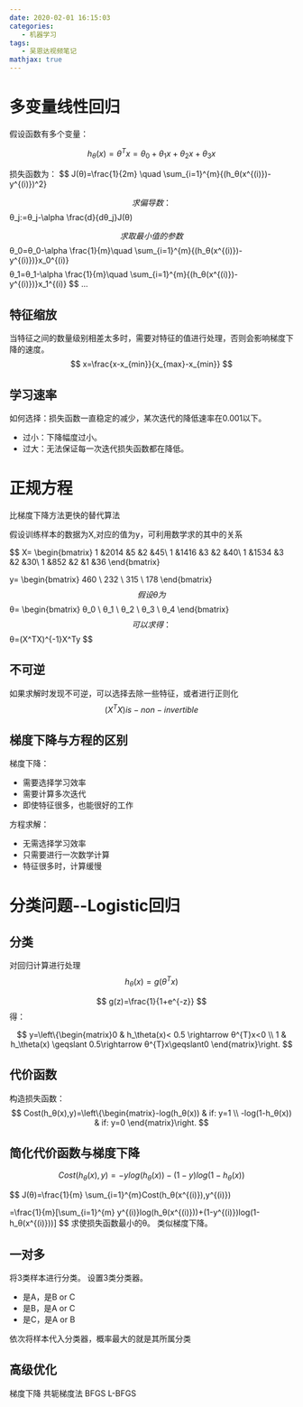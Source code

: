 ```yaml
---
date: 2020-02-01 16:15:03
categories:
   - 机器学习
tags:
   - 吴恩达视频笔记
mathjax: true
---
```

# 多变量线性回归
假设函数有多个变量：

$$
h_θ(x)=θ^Tx=θ_0+θ_1x+θ_2x+θ_3x
$$
<!--more-->

损失函数为：
$$
 J(θ)=\frac{1}{2m} \quad \sum_{i=1}^{m}{(h_θ(x^{(i)})-y^{(i)})^2}

 $$
 求偏导数：
  $$
θ_j:=θ_j-\alpha \frac{d}{dθ_j}J(θ)

$$
求取最小值的参数
$$
θ_0=θ_0-\alpha \frac{1}{m}\quad \sum_{i=1}^{m}{(h_θ(x^{(i)})-y^{(i)})}x_0^{(i)}
$$
 $$
θ_1=θ_1-\alpha \frac{1}{m}\quad \sum_{i=1}^{m}{(h_θ(x^{(i)})-y^{(i)})}x_1^{(i)}
$$
...

## 特征缩放
当特征之间的数量级别相差太多时，需要对特征的值进行处理，否则会影响梯度下降的速度。
$$
    x=\frac{x-x_{min}}{x_{max}-x_{min}}
$$
## 学习速率
如何选择：损失函数一直稳定的减少，某次迭代的降低速率在0.001以下。
- 过小：下降幅度过小。
- 过大：无法保证每一次迭代损失函数都在降低。



# 正规方程
比梯度下降方法更快的替代算法

假设训练样本的数据为X,对应的值为y，可利用数学求的其中的关系

$$
X=
\begin{bmatrix}
 1  &2014   &5  &2 &45\\ 
 1  &1416   &3  &2 &40\\ 
 1  &1534   &3  &2 &30\\
 1  &852    &2  &1 &36
\end{bmatrix}


y=
\begin{bmatrix}
 460 \\ 
 232 \\ 
 315 \\ 
 178 
\end{bmatrix}
$$
假设θ为
$$
θ=
\begin{bmatrix}
 θ_0 \\ 
 θ_1 \\ 
 θ_2 \\ 
 θ_3 \\
 θ_4
\end{bmatrix}
$$
可以求得：
 $$
θ=(X^TX)^{-1}X^Ty
$$
## 不可逆
如果求解时发现不可逆，可以选择去除一些特征，或者进行正则化
$$
(X^TX) is-non-invertible
$$

## 梯度下降与方程的区别
梯度下降：
- 需要选择学习效率
- 需要计算多次迭代
- 即使特征很多，也能很好的工作

方程求解：
- 无需选择学习效率
- 只需要进行一次数学计算
- 特征很多时，计算缓慢


# 分类问题--Logistic回归
## 分类

对回归计算进行处理
$$
 h_θ(x)= g(θ^{T}x)
$$

$$
 g(z)=\frac{1}{1+e^{-z}}
$$
得：

$$
y=\left\{\begin{matrix}0 &  h_\theta(x)< 0.5 \rightarrow θ^{T}x<0
\\ 
1 &  h_\theta(x) \geqslant  0.5\rightarrow θ^{T}x\geqslant0
\end{matrix}\right.
$$

## 代价函数
构造损失函数：
$$
Cost(h_θ(x),y)=\left\{\begin{matrix}-log(h_θ(x)) & if: y=1
\\ 
-log(1-h_θ(x)) & if: y=0
\end{matrix}\right.
$$
## 简化代价函数与梯度下降
$$
Cost(h_θ(x),y)=-ylog(h_θ(x))-(1-y)log(1-h_θ(x))
$$

$$
J(θ)=\frac{1}{m} \sum_{i=1}^{m}Cost(h_θ(x^{(i)}),y^{(i)})

=\frac{1}{m}[\sum_{i=1}^{m} y^{(i)}log(h_θ(x^{(i)}))+(1-y^{(i)})log(1-h_θ(x^{(i)}))]
$$
求使损失函数最小的θ。
类似梯度下降。

## 一对多
将3类样本进行分类。
设置3类分类器。
- 是A，是B or C
- 是B，是A or C
- 是C，是A or B
 
依次将样本代入分类器，概率最大的就是其所属分类


## 高级优化
梯度下降
共轭梯度法
BFGS
L-BFGS